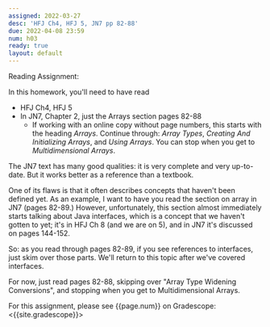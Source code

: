 ```yaml
---
assigned: 2022-03-27
desc: 'HFJ Ch4, HFJ 5, JN7 pp 82-88'
due: 2022-04-08 23:59
num: h03
ready: true
layout: default
---
```


Reading Assignment:

In this homework, you'll need to have read
* HFJ Ch4, HFJ 5
* In JN7, Chapter 2, just the Arrays section pages 82-88
  - If working with an online copy without page numbers, this starts with the heading *Arrays*.  Continue through: *Array Types*, *Creating And Initializing Arrays*, and *Using Arrays*.  You can stop when you get to *Multidimensional Arrays*.
  

The JN7 text has many good qualities: it is very complete and very up-to-date.  But it works better as a reference than a textbook.  

One of its flaws is that it often describes concepts that haven't been defined yet.  As an example, I want to have you read the section on array in JN7 (pages 82-89.)   However, unfortunately, this section almost immediately starts talking about Java interfaces, which is a concept that we haven't gotten to yet; it's in HFJ Ch 8 (and we are on 5), and in JN7 it's discussed on pages 144-152.    

So: as you read through pages 82-89, if you see references to interfaces, just skim over those parts.   We'll return to this topic after we've covered interfaces.

For now, just read pages 82-88, skipping over "Array Type Widening Conversions", and stopping when you get to Multidimensional Arrays.


For this assignment, please see {{page.num}} on Gradescope: <{{site.gradescope}}>
